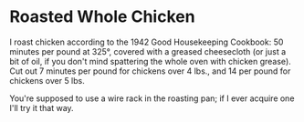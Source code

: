 # Roasted Whole Chicken

I roast chicken according to the 1942 Good Housekeeping Cookbook: 50 minutes per pound at 325°, covered with a greased cheesecloth (or just a bit of oil, if you don't mind spattering the whole oven with chicken grease).  Cut out 7 minutes per pound for chickens over 4 lbs., and 14 per pound for chickens over 5 lbs.

You're supposed to use a wire rack in the roasting pan; if I ever acquire one I'll try it that way.
